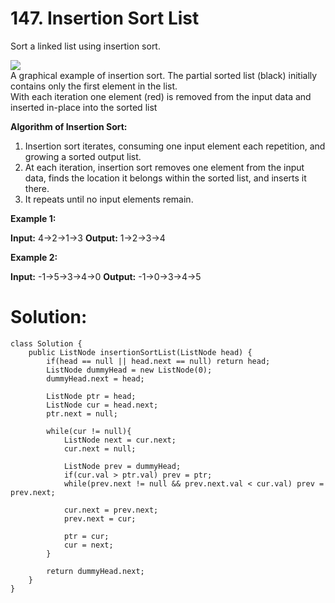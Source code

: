 # 147. Insertion Sort List
Sort a linked list using insertion sort.

![](https://upload.wikimedia.org/wikipedia/commons/0/0f/Insertion-sort-example-300px.gif)  
A graphical example of insertion sort. The partial sorted list (black) initially contains only the first element in the list.  
With each iteration one element (red) is removed from the input data and inserted in-place into the sorted list  

**Algorithm of Insertion Sort:**

1.  Insertion sort iterates, consuming one input element each repetition, and growing a sorted output list.
2.  At each iteration, insertion sort removes one element from the input data, finds the location it belongs within the sorted list, and inserts it there.
3.  It repeats until no input elements remain.

  
**Example 1:**

**Input:** 4->2->1->3
**Output:** 1->2->3->4

**Example 2:**

**Input:** -1->5->3->4->0
**Output:** -1->0->3->4->5

# Solution:
```
class Solution {
    public ListNode insertionSortList(ListNode head) {
        if(head == null || head.next == null) return head;
        ListNode dummyHead = new ListNode(0);
        dummyHead.next = head;
     
        ListNode ptr = head;
        ListNode cur = head.next;
        ptr.next = null;
        
        while(cur != null){
            ListNode next = cur.next;
            cur.next = null;
            
            ListNode prev = dummyHead;
            if(cur.val > ptr.val) prev = ptr;
            while(prev.next != null && prev.next.val < cur.val) prev = prev.next;
            
            cur.next = prev.next;
            prev.next = cur;
            
            ptr = cur;
            cur = next;
        }
        
        return dummyHead.next;
    }
}
```